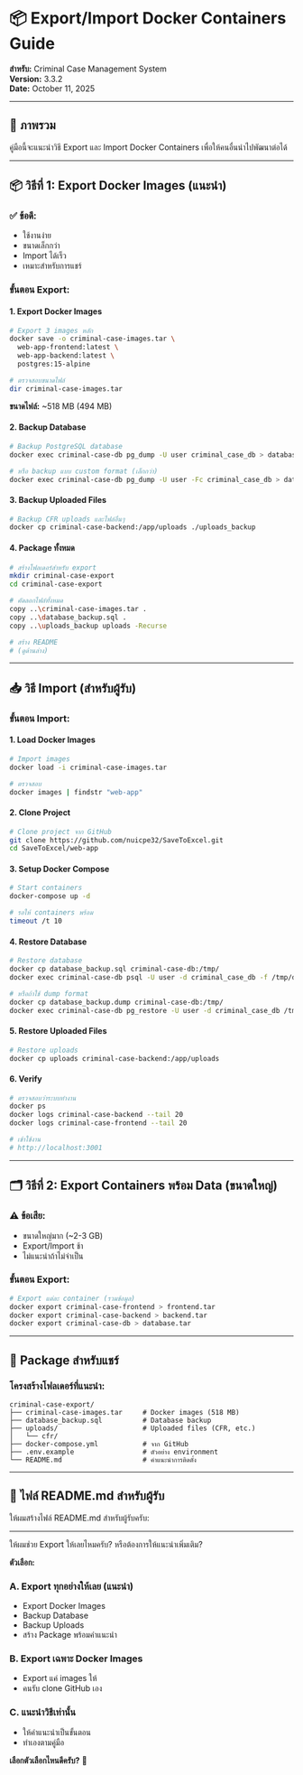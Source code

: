 # 📦 Export/Import Docker Containers Guide

**สำหรับ:** Criminal Case Management System  
**Version:** 3.3.2  
**Date:** October 11, 2025

---

## 🎯 ภาพรวม

คู่มือนี้จะแนะนำวิธี Export และ Import Docker Containers เพื่อให้คนอื่นนำไปพัฒนาต่อได้

---

## 📦 วิธีที่ 1: Export Docker Images (แนะนำ)

### ✅ ข้อดี:
- ใช้งานง่าย
- ขนาดเล็กกว่า
- Import ได้เร็ว
- เหมาะสำหรับการแชร์

### ขั้นตอน Export:

#### 1. Export Docker Images
```bash
# Export 3 images หลัก
docker save -o criminal-case-images.tar \
  web-app-frontend:latest \
  web-app-backend:latest \
  postgres:15-alpine

# ตรวจสอบขนาดไฟล์
dir criminal-case-images.tar
```

**ขนาดไฟล์:** ~518 MB (494 MB)

#### 2. Backup Database
```bash
# Backup PostgreSQL database
docker exec criminal-case-db pg_dump -U user criminal_case_db > database_backup.sql

# หรือ backup แบบ custom format (เล็กกว่า)
docker exec criminal-case-db pg_dump -U user -Fc criminal_case_db > database_backup.dump
```

#### 3. Backup Uploaded Files
```bash
# Backup CFR uploads และไฟล์อื่นๆ
docker cp criminal-case-backend:/app/uploads ./uploads_backup
```

#### 4. Package ทั้งหมด
```bash
# สร้างโฟลเดอร์สำหรับ export
mkdir criminal-case-export
cd criminal-case-export

# คัดลอกไฟล์ทั้งหมด
copy ..\criminal-case-images.tar .
copy ..\database_backup.sql .
copy ..\uploads_backup uploads -Recurse

# สร้าง README
# (ดูด้านล่าง)
```

---

## 📥 วิธี Import (สำหรับผู้รับ)

### ขั้นตอน Import:

#### 1. Load Docker Images
```bash
# Import images
docker load -i criminal-case-images.tar

# ตรวจสอบ
docker images | findstr "web-app"
```

#### 2. Clone Project
```bash
# Clone project จาก GitHub
git clone https://github.com/nuicpe32/SaveToExcel.git
cd SaveToExcel/web-app
```

#### 3. Setup Docker Compose
```bash
# Start containers
docker-compose up -d

# รอให้ containers พร้อม
timeout /t 10
```

#### 4. Restore Database
```bash
# Restore database
docker cp database_backup.sql criminal-case-db:/tmp/
docker exec criminal-case-db psql -U user -d criminal_case_db -f /tmp/database_backup.sql

# หรือถ้าใช้ dump format
docker cp database_backup.dump criminal-case-db:/tmp/
docker exec criminal-case-db pg_restore -U user -d criminal_case_db /tmp/database_backup.dump
```

#### 5. Restore Uploaded Files
```bash
# Restore uploads
docker cp uploads criminal-case-backend:/app/uploads
```

#### 6. Verify
```bash
# ตรวจสอบว่าระบบทำงาน
docker ps
docker logs criminal-case-backend --tail 20
docker logs criminal-case-frontend --tail 20

# เข้าใช้งาน
# http://localhost:3001
```

---

## 🗂️ วิธีที่ 2: Export Containers พร้อม Data (ขนาดใหญ่)

### ⚠️ ข้อเสีย:
- ขนาดใหญ่มาก (~2-3 GB)
- Export/Import ช้า
- ไม่แนะนำถ้าไม่จำเป็น

### ขั้นตอน Export:

```bash
# Export แต่ละ container (รวมข้อมูล)
docker export criminal-case-frontend > frontend.tar
docker export criminal-case-backend > backend.tar
docker export criminal-case-db > database.tar
```

---

## 🎁 Package สำหรับแชร์

### โครงสร้างโฟลเดอร์ที่แนะนำ:

```
criminal-case-export/
├── criminal-case-images.tar     # Docker images (518 MB)
├── database_backup.sql          # Database backup
├── uploads/                     # Uploaded files (CFR, etc.)
│   └── cfr/
├── docker-compose.yml           # จาก GitHub
├── .env.example                 # ตัวอย่าง environment
└── README.md                    # คำแนะนำการติดตั้ง
```

---

## 📝 ไฟล์ README.md สำหรับผู้รับ

ให้ผมสร้างไฟล์ README.md สำหรับผู้รับครับ:

---

ให้ผมช่วย Export ให้เลยไหมครับ? หรือต้องการให้แนะนำเพิ่มเติม?

**ตัวเลือก:**

### A. Export ทุกอย่างให้เลย (แนะนำ)
- Export Docker Images
- Backup Database
- Backup Uploads
- สร้าง Package พร้อมคำแนะนำ

### B. Export เฉพาะ Docker Images
- Export แค่ images ให้
- คนรับ clone GitHub เอง

### C. แนะนำวิธีเท่านั้น
- ให้คำแนะนำเป็นขั้นตอน
- ทำเองตามคู่มือ

**เลือกตัวเลือกไหนดีครับ?** 🤔
